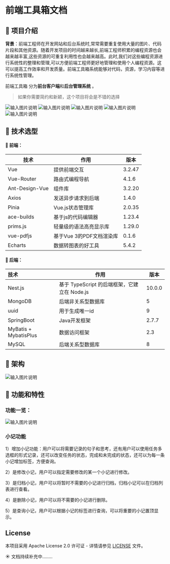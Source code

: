 # 前端工具箱文档

## :blossom: 项目介绍

**背景**：前端工程师在开发网站和后台系统时,常常需要重复使用大量的图片、代码片段和其他资源。随着开发项目的时间越来越长,前端工程师积累的编程资源也会越来越丰富,这些资源的可重复利用性也会越来越高。此时,我们对这些编程资源进行系统性的整理和管理,可以方便前端工程师更好地管理和使用个人编程资源。这可以提高工作效率和开发质量。前端工具箱系统能够对代码，资源，学习内容等进行系统性管理。

前端工具箱 分为**前台客户端**和**后台管理系统** 。

> 如果你需要简约和新颖，这个项目将会是不错的选择

![输入图片说明](imgs/front-tool1.png)
![输入图片说明](imgs/front-tool2.png)
![输入图片说明](imgs/front-tool3.png)
![输入图片说明](imgs/front-tool4.png)
![输入图片说明](imgs/front-tool5.png)

## :blossom: 技术选型

#### :seedling: **前端：**

| 技术           | 作用                     | 版本   |
| -------------- | ------------------------ | ------ |
| Vue            | 提供前端交互             | 3.2.47 |
| Vue-Router     | 路由式编程导航           | 4.1.6  |
| Ant-Design-Vue | 组件库                   | 3.2.20 |
| Axios          | 发送异步请求到后端       | 1.4.0  |
| Pinia          | Vue.js状态管理库         | 2.0.35 |
| ace-builds     | 基于js的代码编辑器       | 1.23.4 |
| prims.js       | 轻量级的语法高亮显示库   | 1.29.0 |
| vue-pdfjs      | 基于Vue 3的PDF文档渲染库 | 0.1.6  |
| Echarts        | 数据转图表的好工具       | 5.4.2  |

#### :seedling: 后端：

| 技术                  | 作用                                         | 版本   |
| :-------------------- | -------------------------------------------- | ------ |
| Nest.js               | 基于 TypeScript 的后端框架，它建立在 Node.js | 10.0.0 |
| MongoDB               | 后端非关系型数据库                           | 5      |
| uuid                  | 用于生成唯一id                               | 9      |
| SpringBoot            | Java开发框架                                 | 2.7.7  |
| MyBatis + MybatisPlus | 数据访问框架                                 | 2.3    |
| MySQL                 | 后端关系型数据库                             | 8      |

## :blossom: 架构

![输入图片说明](imgs/front-tool-construct.png)

## :blossom: 功能和特性

### 功能一览：

![输入图片说明](imgs/front-tool-fun.png)
### 小记功能

1）增加小记功能：用户可以将需要记录的句子和思考，还有用户可以使用任务多选框的形式记录，还可以改变任务的状态，完成和未完成的状态，还可以为每一条小记增加标签，方便查询。

2）是修改小记，用户可以指定需要修改的某一个小记进行修改。

3）是归档小记，用户可以将暂时不需要的小记进行归档，归档小记可以在归档列表进行查看。

4）是删除小记，用户可以将不需要的小记进行删除。

5）是查询小记，用户可以根据小记的标签进行查询，可以将重要的小记置顶显示。

## License
本项目采用 Apache License 2.0 许可证 - 详情请参见 [LICENSE](LICENSE) 文件。


:sunny: 文档持续补充中........

